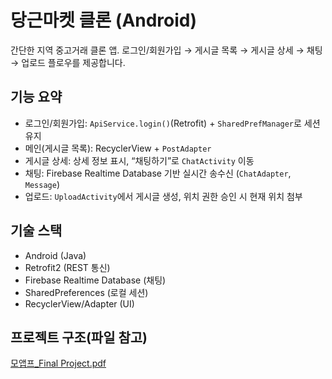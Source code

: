 # 당근마켓 클론 (Android)

간단한 지역 중고거래 클론 앱. 로그인/회원가입 → 게시글 목록 → 게시글 상세 → 채팅 → 업로드 플로우를 제공합니다.

## 기능 요약
- 로그인/회원가입: `ApiService.login()`(Retrofit) + `SharedPrefManager`로 세션 유지
- 메인(게시글 목록): RecyclerView + `PostAdapter`
- 게시글 상세: 상세 정보 표시, “채팅하기”로 `ChatActivity` 이동
- 채팅: Firebase Realtime Database 기반 실시간 송수신 (`ChatAdapter`, `Message`)
- 업로드: `UploadActivity`에서 게시글 생성, 위치 권한 승인 시 현재 위치 첨부

## 기술 스택
- Android (Java)
- Retrofit2 (REST 통신)
- Firebase Realtime Database (채팅)
- SharedPreferences (로컬 세션)
- RecyclerView/Adapter (UI)

## 프로젝트 구조(파일 참고)
[모앱프_Final Project.pdf](https://github.com/user-attachments/files/21963902/_Final.Project.pdf)
